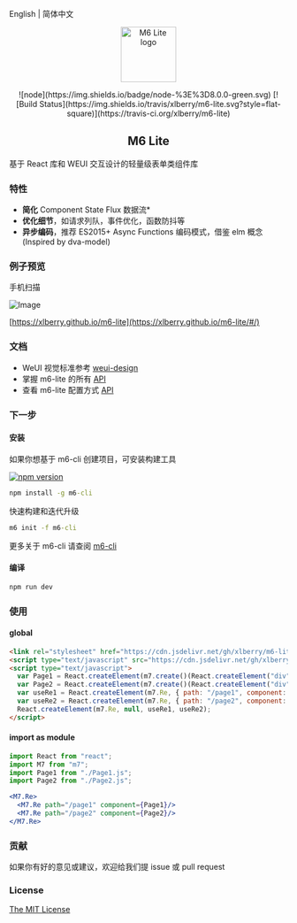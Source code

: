 English | 简体中文

<p align="center">
  <a href="javascript:" rel="noopener noreferrer">
    <img width="100" src="https://github.com/xlberry/m6-lite/blob/master/help/image/bee.png" alt="M6 Lite logo">
  </a>
</p>

<p align="center">
![node](https://img.shields.io/badge/node-%3E%3D8.0.0-green.svg)
[![Build Status](https://img.shields.io/travis/xlberry/m6-lite.svg?style=flat-square)](https://travis-ci.org/xlberry/m6-lite)
</p>

<h2 align="center">M6 Lite</h2>

基于 React 库和 WEUI 交互设计的轻量级表单类组件库


### 特性

- **简化** Component State Flux 数据流*
- **优化细节**，如请求列队，事件优化，函数防抖等
- **异步编码**，推荐 ES2015+ Async Functions 编码模式，借鉴 elm 概念 (Inspired by dva-model) 

### 例子预览

手机扫描

![Image](https://github.com/xlberry/m6-lite/blob/master/help/image/demo-qrcode.png)

[https://xlberry.github.io/m6-lite](https://xlberry.github.io/m6-lite/#/)

### 文档

- WeUI 视觉标准参考 [weui-design](https://github.com/weui/weui-design)
- 掌握 m6-lite 的所有 [API](https://github.com/xlberry/m6-lite/blob/master/help/m6-lite-api.md)
- 查看 m6-lite 配置方式 [API](https://github.com/xlberry/m6-lite/blob/master/help/m6-lite-config.md)

### 下一步

#### 安装

如果你想基于 m6-cli 创建项目，可安装构建工具 

[![npm version](https://img.shields.io/npm/v/m6-cli.svg?label=m6-cli&style=flat-square)](https://www.npmjs.com/package/m6-cli)

```cmd
npm install -g m6-cli
```

快速构建和迭代升级

```cmd
m6 init -f m6-cli
```

更多关于 m6-cli 请查阅 [m6-cli](https://github.com/xlberry/m6-cli)

#### 编译

```cmd
npm run dev
```

### 使用

#### global

```html
<link rel="stylesheet" href="https://cdn.jsdelivr.net/gh/xlberry/m6-lite@v1.0.0/output/compile/css/m7.min.css">
<script type="text/javascript" src="https://cdn.jsdelivr.net/gh/xlberry/m6-lite@v1.0.0/output/compile/m7.min.js"></script>
<script type="text/javascript">
  var Page1 = React.createElement(m7.create()(React.createElement("div")));
  var Page2 = React.createElement(m7.create()(React.createElement("div")));
  var useRe1 = React.createElement(m7.Re, { path: "/page1", component: Page1 });
  var useRe2 = React.createElement(m7.Re, { path: "/page2", component: Page2 });
  React.createElement(m7.Re, null, useRe1, useRe2);
</script>
```

#### import as module

```jsx harmony
import React from "react";
import M7 from "m7";
import Page1 from "./Page1.js";
import Page2 from "./Page2.js";

<M7.Re>
  <M7.Re path="/page1" component={Page1}/>
  <M7.Re path="/page2" component={Page2}/>
</M7.Re>
```

### 贡献

如果你有好的意见或建议，欢迎给我们提 issue 或 pull request

### License

[The MIT License](http://opensource.org/licenses/MIT)
